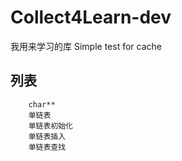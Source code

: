 # Collect4Learn-dev
我用来学习的库
Simple test for cache

## 列表

```
    char**
    单链表
    单链表初始化
    单链表插入
    单链表查找
```
